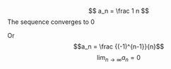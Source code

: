$$
a_n = \frac 1 n
$$
The sequence converges to 0

Or $$a_n = \frac {(-1)^{n-1}}{n}$$
$$
\lim_{n \to \infty} a_n = 0
$$